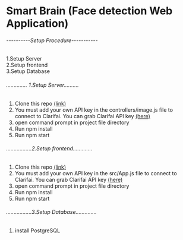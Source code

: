 # Smart Brain (Face detection Web Application)
 ###### ----------Setup Procedure-----------<br/>
 1.Setup Server <br/>
 2.Setup frontend <br/>
 3.Setup Database <br/>
 
###### .............. 1.Setup Server.......... <br/>
1) Clone this repo  [(link)](https://github.com/shahriariqbal079/smart-brain-api) <br/>
2) You must add your own API key in the controllers/image.js  file to connect to Clarifai. You can grab Clarifai API key [(here)](https://www.clarifai.com/) <br/>
3) open command prompt in project file directory <br/>
4) Run npm install <br/>
5) Run npm start <br/>
###### .................2.Setup frontend............. <br/>
1) Clone this repo [(link)](https://github.com/shahriariqbal079/smart-brain) <br/>
2) You must add your own API key in the src/App.js  file to connect to Clarifai. You can grab Clarifai API key [(here)](https://www.clarifai.com/) <br/>
3) open command prompt in project file directory <br/>
4) Run npm install <br/>
5) Run npm start <br/>
###### .................3.Setup Database.............. <br/>
1) install PostgreSQL <br/>


